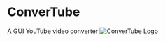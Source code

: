 # ConverTube
A GUI YouTube video converter
![ConverTube Logo](https://github.com/sketchyboi14/ConverTube/blob/master/assets/ConverTube_Logo.png)
